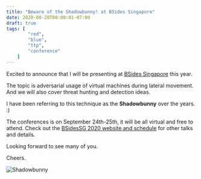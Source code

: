 ```yaml
---
title: "Beware of the Shadowbunny! at BSides Singapore"
date: 2020-08-28T00:00:01-07:00
draft: true
tags: [
        "red",
        "blue",
        "ttp",
        "conference"
    ]
---
```


Excited to announce that I will be presenting at [BSides Singapore](https://bsidessg.org/speaker/johann-rehberger/) this year.

The topic is adversarial usage of virtual machines during lateral movement. And we will also cover threat hunting and detection ideas. 

I have been referring to this technique as the **Shadowbunny** over the years. :)

The conferences is on September 24th-25th, it will be all virtual and free to attend. Check out the [BSidesSG 2020 website and schedule](https://bsidessg.org) for other talks and details.

Looking forward to see many of you.

Cheers.

![Shadowbunny](/blog/images/2020/shadowbunny.singapore.jpg)